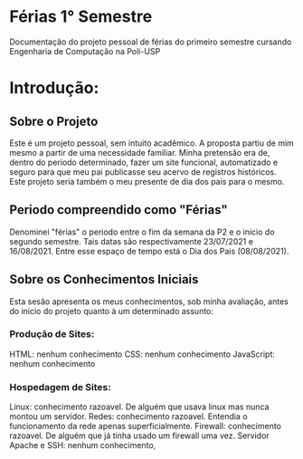 # Férias 1° Semestre
Documentação do projeto pessoal de férias do primeiro semestre cursando Engenharia de Computação na Poli-USP

# Introdução:
## Sobre o Projeto
Este é um projeto pessoal, sem intuito acadêmico. A proposta partiu de mim mesmo a partir de uma necessidade familiar. Minha pretensão era de, dentro do periodo determinado, fazer um site funcional, automatizado e seguro para que meu pai publicasse seu acervo de registros históricos. Este projeto seria também o meu presente de dia dos pais para o mesmo.

## Periodo compreendido como "Férias"
Denominei "férias" o periodo entre o fim da semana da P2 e o inicio do segundo semestre. Tais datas são respectivamente 23/07/2021 e 16/08/2021. Entre esse espaço de tempo está o Dia dos Pais (08/08/2021).


## Sobre os Conhecimentos Iniciais
Esta sesão apresenta os meus conhecimentos, sob minha avaliação, antes do inicio do projeto quanto à um determinado assunto:
### Produção de Sites:
HTML: nenhum conhecimento
CSS: nenhum conhecimento
JavaScript: nenhum conhecimento
### Hospedagem de Sites:
Linux: conhecimento razoavel. De alguém que usava linux mas nunca montou um servidor.
Redes: conhecimento razoavel. Entendia o funcionamento da rede apenas superficialmente.
Firewall: conhecimento razoavel. De alguém que já tinha usado um firewall uma vez.
Servidor Apache e SSH: nenhum conhecimento,

